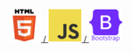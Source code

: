 <a href="https://www.w3.org/html/"><img src="https://raw.githubusercontent.com/devicons/devicon/master/icons/html5/html5-original-wordmark.svg" width = "60px"> / <a href="https://developer.mozilla.org/en-US/docs/Web/JavaScript"><img src="https://raw.githubusercontent.com/devicons/devicon/master/icons/javascript/javascript-original.svg" width = "60px">  /   <a href="https://getbootstrap.com/"><img src="https://raw.githubusercontent.com/devicons/devicon/master/icons/bootstrap/bootstrap-plain-wordmark.svg" width = "60px">
 




